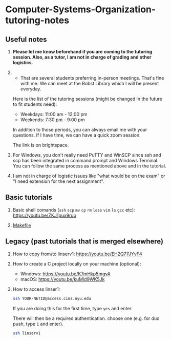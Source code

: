 # Computer-Systems-Organization-tutoring-notes

## Useful notes

1. **Please let me know beforehand if you are coming to the tutoring session. Also, as a tutor, I am not in charge of grading and other logistics.**
1. - That are several students preferring in-person meetings. That's fine with me. We can meet at the Bobst Library which I will be present everyday.

    Here is the list of the tutoring sessions (might be changed in the future to fit students need):

    - Weekdays: 11:00 am - 12:00 pm
    - Weekends: 7:30 pm - 9:00 pm

    In addition to those periods, you can always email me with your questions. If I have time, we can have a quick zoom session.

    The link is on brightspace.

1. For Windows, you don't really need PuTTY and WinSCP since ssh and scp has been integrated in command prompt and Windows Terminal. You can follow the same process as mentioned above and in the tutorial.

1. I am not in charge of logistic issues like "what would be on the exam" or "I need extension for the next assignment".

## Basic tutorials

1. Basic shell comands (`ssh` `scp` `mv` `cp` `rm` `less` `vim` `ls` `gcc` etc): <https://youtu.be/ZKJ1pux9ruo>

1. [Makefile](makefile.md)


## Legacy (past tutorials that is merged elsewhere)
1. How to copy from/to linserv1:
<https://youtu.be/EH2Q77JYvF4>

2. How to create a C project locally on your machine (optional):
    - Windows: <https://youtu.be/K7mHkp5mgvA>
    - macOS: <https://youtu.be/kuMld9WK5Jk>

3. How to access linser1:

    ```bash
    ssh YOUR-NETID@access.cims.nyu.edu
    ```

    If you are doing this for the first time, type `yes` and enter.

    There will then be a required authentication. choose one (e.g. for duo push, type `1` and enter).

    ```bash
    ssh linserv1
    ```
